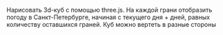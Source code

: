 Нарисовать 3d-куб с помощью three.js.
На каждой грани отобразить погоду в Санкт-Петербурге, начиная с текущего дня + дней, равных количеству оставшихся граней.
Куб можно вертеть в разные стороны
